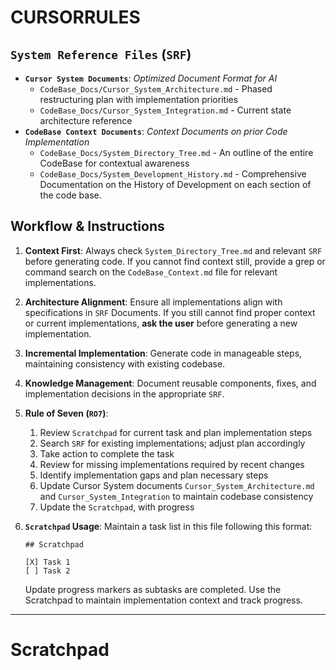 # CURSORRULES

## `System Reference Files` (`SRF`)
- **`Cursor System Documents`**: *Optimized Document Format for AI*
  - `CodeBase_Docs/Cursor_System_Architecture.md` - Phased restructuring plan with implementation priorities
  - `CodeBase_Docs/Cursor_System_Integration.md` - Current state architecture reference
- **`CodeBase Context Documents`**: *Context Documents on prior Code Implementation*
  - `CodeBase_Docs/System_Directory_Tree.md` - An outline of the entire CodeBase for contextual awareness
  - `CodeBase_Docs/System_Development_History.md` - Comprehensive Documentation on the History of Development on each section of the code base.

## Workflow & Instructions
1. **Context First**: Always check `System_Directory_Tree.md` and relevant `SRF` before generating code. If you cannot find context still, provide a grep or command search on the `CodeBase_Context.md` file for relevant implementations.
2. **Architecture Alignment**: Ensure all implementations align with specifications in `SRF` Documents. If you still cannot find proper context or current implementations, **ask the user** before generating a new implementation.
3. **Incremental Implementation**: Generate code in manageable steps, maintaining consistency with existing codebase.
4. **Knowledge Management**: Document reusable components, fixes, and implementation decisions in the appropriate `SRF`.

5. **Rule of Seven (`RO7`)**:
   1. Review `Scratchpad` for current task and plan implementation steps
   2. Search `SRF` for existing implementations; adjust plan accordingly
   3. Take action to complete the task
   4. Review for missing implementations required by recent changes
   5. Identify implementation gaps and plan necessary steps
   6. Update Cursor System documents `Cursor_System_Architecture.md` and `Cursor_System_Integration` to maintain codebase consistency
   7. Update the `Scratchpad`, with progress


6. **`Scratchpad` Usage**: Maintain a task list in this file following this format:
   ```
   ## Scratchpad
   
   [X] Task 1
   [ ] Task 2
   ```
   
   Update progress markers as subtasks are completed. Use the Scratchpad to maintain implementation context and track progress.

---

# Scratchpad